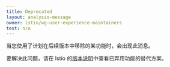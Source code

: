 ```yaml
---
title: Deprecated
layout: analysis-message
owner: istio/wg-user-experience-maintainers
test: n/a
---
```


当您使用了计划在后续版本中移除的某功能时，会出现此消息。

要解决此问题，请在 Istio 的[版本说明](/zh/news/releases/)中查看已弃用功能的替代方案。

